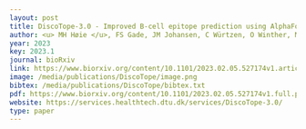```yaml
--- 
layout: post
title: DiscoTope-3.0 - Improved B-cell epitope prediction using AlphaFold2 modeling and inverse folding latent representations
author: <u> MH Høie </u>, FS Gade, JM Johansen, C Würtzen, O Winther, M Nielsen, P Marcatili
year: 2023
key: 2023.1
journal: bioRxiv
link: https://www.biorxiv.org/content/10.1101/2023.02.05.527174v1.article-metrics
image: /media/publications/DiscoTope/image.png
bibtex: /media/publications/DiscoTope/bibtex.txt
pdf: https://www.biorxiv.org/content/10.1101/2023.02.05.527174v1.full.pdf
website: https://services.healthtech.dtu.dk/services/DiscoTope-3.0/
type: paper
---
```

